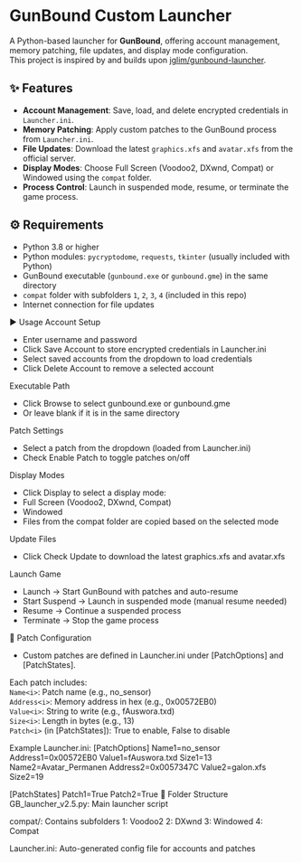 # GunBound Custom Launcher

A Python-based launcher for **GunBound**, offering account management, memory patching, file updates, and display mode configuration.  
This project is inspired by and builds upon [jglim/gunbound-launcher](https://github.com/jglim/gunbound-launcher).

## ✨ Features
- **Account Management**: Save, load, and delete encrypted credentials in `Launcher.ini`.
- **Memory Patching**: Apply custom patches to the GunBound process from `Launcher.ini`.
- **File Updates**: Download the latest `graphics.xfs` and `avatar.xfs` from the official server.
- **Display Modes**: Choose Full Screen (Voodoo2, DXwnd, Compat) or Windowed using the `compat` folder.
- **Process Control**: Launch in suspended mode, resume, or terminate the game process.

## ⚙️ Requirements
- Python 3.8 or higher  
- Python modules: `pycryptodome`, `requests`, `tkinter` (usually included with Python)  
- GunBound executable (`gunbound.exe` or `gunbound.gme`) in the same directory  
- `compat` folder with subfolders `1`, `2`, `3`, `4` (included in this repo)  
- Internet connection for file updates  

▶️ Usage
Account Setup
- Enter username and password
- Click Save Account to store encrypted credentials in Launcher.ini
- Select saved accounts from the dropdown to load credentials
- Click Delete Account to remove a selected account

Executable Path
- Click Browse to select gunbound.exe or gunbound.gme
- Or leave blank if it is in the same directory

Patch Settings
- Select a patch from the dropdown (loaded from Launcher.ini)
- Check Enable Patch to toggle patches on/off

Display Modes
- Click Display to select a display mode:
- Full Screen (Voodoo2, DXwnd, Compat)
- Windowed
- Files from the compat folder are copied based on the selected mode

Update Files
- Click Check Update to download the latest graphics.xfs and avatar.xfs

Launch Game
- Launch → Start GunBound with patches and auto-resume
- Start Suspend → Launch in suspended mode (manual resume needed)
- Resume → Continue a suspended process
- Terminate → Stop the game process

🧩 Patch Configuration
- Custom patches are defined in Launcher.ini under [PatchOptions] and [PatchStates].

Each patch includes:  
`Name<i>`: Patch name (e.g., no_sensor)  
`Address<i>`: Memory address in hex (e.g., 0x00572EB0)  
`Value<i>`: String to write (e.g., fAuswora.txd)  
`Size<i>`: Length in bytes (e.g., 13)  
`Patch<i>` (in [PatchStates]): True to enable, False to disable  

Example Launcher.ini:
[PatchOptions]
Name1=no_sensor
Address1=0x00572EB0
Value1=fAuswora.txd
Size1=13
Name2=Avatar_Permanen
Address2=0x0057347C
Value2=galon.xfs
Size2=19

[PatchStates]
Patch1=True
Patch2=True
📂 Folder Structure
GB_launcher_v2.5.py: Main launcher script

compat/: Contains subfolders
1: Voodoo2
2: DXwnd
3: Windowed
4: Compat

Launcher.ini: Auto-generated config file for accounts and patches
